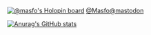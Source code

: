 
[![@masfo's Holopin board](https://holopin.io/api/user/board?user=masfo)](https://holopin.io/@masfo)
[@Masfo@mastodon](https://mastodon.gamedev.place/@Masfo#)

[![Anurag's GitHub stats](https://github-readme-stats.vercel.app/api?username=Masfo)](https://github.com/anuraghazra/github-readme-stats)
